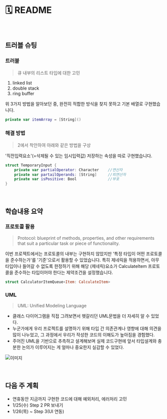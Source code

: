 # 🗓 README

　
## 트러블 슈팅
### 트러블
> 큐 내부의 리스트 타입에 대한 고민
1. linked list
2. double stack
3. ring buffer

위 3가지 방법을 알아보던 중, 완전히 적합한 방식을 찾지 못하고 기본 배열로 구현했습니다.
```Swift
private var itemArray = [String]()
```

### 해결 방법
> 2에서 착안하여 아래와 같은 방법을 구상

'직전입력요소'(=삭제될 수 있는 임시입력값) 저장하는 속성을 따로 구현했습니다.
```Swift
struct TemporaryInput {
    private var partialOperator: Character    //연산자
    private var partailOperands: [String]     //피연산자
    private var isPositive: Bool              //부호
}
```

　
## 학습내용 요약
### 프로토콜 활용
> Protocol: blueprint of methods, properties, and other requirements that suit a particular task or piece of functionality.

이번 프로젝트에서는 프로토콜의 내부는 구현하지 않았지만 '특정 타입이 어떤 프로토콜을 준수하는가'를 '기준'으로서 활용할 수 있었습니다.
특히 제네릭을 적용하면서, 아무 타입이나 들어갈 수 없도록 한정하기 위해 
해당 (제네릭)요소가 CalculateItem 프로토콜을 준수하는 타입이어야 한다는 제약조건을 설정했습니다. 
```Swift
struct CalculatorItemQueue<Item: CalculateItem>
```

### UML
> UML: Unified Modeling Language
- 클래스 다이어그램을 직접 그려보면서 헷갈리던 UML문법을 더 자세히 알 수 있었다.
- 누군가에게 우리 프로젝트를 설명하기 위해 타입 간 의존관계나 영향에 대해 의견을 많이 나누었고, 그 과정에서 우리가 작성한 코드의 이해도가 높아짐을 경험했다.
- 주어진 UML을 기반으로 추측하고 설계해보며 실제 코드구현에 앞서 타입설계와 충분한 논의가 이루어지는 게 얼마나 중요한지 실감할 수 있었다.

![이미지](https://camo.githubusercontent.com/4b538ace10506e4fd2a905995728175e05dc47e985fbff9104e137144c37ba85/68747470733a2f2f63646e2e646973636f72646170702e636f6d2f6174746163686d656e74732f313036343334363330363333373835333536312f313036343733313732383837363430383938332f323032332d30312d31375f31312e31322e34372e706e67)

　
## 다음 주 계획
* 연휴동안 지금까지 구현한 코드에 대해 예외처리, 에러처리 고민
* 1/25(수) Step 2 PR 보내기
* 1/26(목) ~ Step 3(UI 연동)

　
 　
